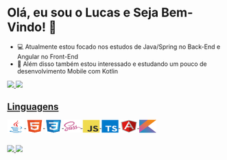 # Olá, eu sou o Lucas e Seja Bem-Vindo! 👋

- 💻 Atualmente estou focado nos estudos de Java/Spring no Back-End e Angular no Front-End
- 📱 Além disso também estou interessado e estudando um pouco de desenvolvimento Mobile com Kotlin

<div>
  <a href="https://github.com/lucasgoncalvesbt">
  <img height="180em" src="https://github-readme-stats.vercel.app/api?username=lucasgoncalvesbt&show_icons=true&bg_color=131418&text_color=ffffff&title_color=ffffff&include_all_commits=true&count_private=true&local"/>
  <img height="180em" src="https://github-readme-stats.vercel.app/api/top-langs/?username=lucasgoncalvesbt&layout=compact&langs_count=7&bg_color=131418&text_color=ffffff&title_color=ffffff"/>
</div>
  
##  Linguagens
  
<div style="display: inline_block">
  <img align="center" height="30" width="40" src="https://raw.githubusercontent.com/devicons/devicon/master/icons/java/java-original.svg" />
  <img align="center" height="30" width="40" src="https://raw.githubusercontent.com/devicons/devicon/master/icons/html5/html5-original.svg" />
  <img align="center" height="30" width="40" src="https://raw.githubusercontent.com/devicons/devicon/master/icons/css3/css3-original.svg" />
  <img align="center" height="30" width="40" src="https://raw.githubusercontent.com/devicons/devicon/master/icons/sass/sass-original.svg" />
  <img align="center" height="30" width="40" src="https://raw.githubusercontent.com/devicons/devicon/master/icons/javascript/javascript-original.svg" />  
  <img align="center" height="30" width="40" src="https://raw.githubusercontent.com/devicons/devicon/master/icons/typescript/typescript-original.svg" />
  <img align="center" height="30" width="40" src="https://raw.githubusercontent.com/devicons/devicon/master/icons/angularjs/angularjs-original.svg" />
  <img align="center" height="30" width="40" src="https://raw.githubusercontent.com/devicons/devicon/master/icons/kotlin/kotlin-original.svg" />
</div>
  
  ##

<div>
  <a href="https://www.linkedin.com/in/lucasgoncalvesbt" target="_blank">
    <img src="https://img.shields.io/badge/LinkedIn-0077B5?style=for-the-badge&logo=linkedin&logoColor=white" target="_blank">
  </a>
  <a href = "mailto:lucasgoncalves.jobs@gmail.com">
    <img src="https://img.shields.io/badge/Gmail-D14836?style=for-the-badge&logo=gmail&logoColor=white" target="_blank">
  </a>
</div>
